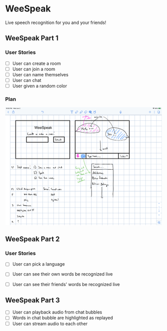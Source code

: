 # WeeSpeak

Live speech recognition for you and your friends!

## WeeSpeak Part 1

### User Stories

- [ ] User can create a room
- [ ] User can join a room
- [ ] User can name themselves
- [ ] User can chat
- [ ] User given a random color

### Plan
<img src="umpire.jpeg">

## WeeSpeak Part 2

### User Stories

- [ ] User can pick a language
- [ ] User can see their own words be recognized live
- [ ] User can see their friends' words be recognized live


## WeeSpeak Part 3

- [ ] User can playback audio from chat bubbles
- [ ] Words in chat bubble are highlighted as replayed
- [ ] User can stream audio to each other
